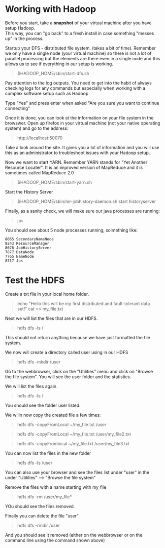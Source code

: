 # Working with Hadoop

Before you start, take a <b>snapshot</b> of your virtual machine after you have setup Hadoop.  
This way, you can "go back" to a fresh install in case something "messes up" in the process.


Startup your DFS - distributed file system. (takes a bit of time).
Remember we only have a single node (your virtual machine) so there is not a lot of parallel processing but the elements are there even in a single node and this allows us to see if everything in our setup is working.

> $HADOOP_HOME/sbin/start-dfs.sh

Pay attention to the log outputs. You need to get into the habit of always checking logs for any commands but especially when working with a complex software setup such as Hadoop.

Type "Yes" and press enter when asked "Are you sure you want to continue connecting"

Once it is done, you can look at the information on your file system in the browswer.  Open up firefox in your virtual machine (not your native operating system) and go to the address:

> http://localhost:50070

Take a look around the site.  It gives you a lot of information and you will use this as an administrator to troubleshoot issues with your Hadoop setup.

Now we want to start YARN.  Remember YARN stands for "Yet Another Resource Locater".  It is an improved version of MapReduce and it is sometimes called MapReduce 2.0

> $HADOOP_HOME/sbin/start-yarn.sh

Start the History Server

> $HADOOP_HOME/sbin/mr-jobhistory-daemon.sh start historyserver

Finally, as a sanity check, we will make sure our java processes are running:

> jps 

You should see about 5 node processes running, soimething like:
```
8065 SecondaryNameNode
8243 ResourceManager
8676 JobHistoryServer
7877 DataNode
7765 NameNode
8717 Jps
```

# Test the HDFS 

Create a txt file in your local home folder.

> echo "Hello this will be my first distributed and fault-tolerant data set\!" cat >> my_file.txt

Next we will list the files that are in our HDFS.

> hdfs dfs -ls /

This should not return anything because we have just formatted the file system.

We now will create a directory called user using in our HDFS

> hdfs dfs -mkdir /user

Go to the webbrowser, click on the "Utilities" menu and click on "Browse the file system".  You will see the user folder and the statistics.

We will list the files again.

> hdfs dfs -ls /

You should see the folder user listed.

We willn now copy the created file a few times:

> hdfs dfs -copyFromLocal ~/my_file.txt /user

> hdfs dfs -copyFromLocal ~/my_file.txt /user/my_file2.txt

> hdfs dfs -copyFromlocal ~/my_file.txt /user/my_file3.txt

You can now list the files in the new folder

> hdfs dfs -ls /user

You can also use your browser and see the files list under "user" in the under "Utilities" --> "Browse the file system"

Remove the files with a name starting with my_file

> hdfs dfs -rm /user/my_file*

YOu should see the files removed.

Finally you can delete the file "user"

> hdfs dfs -rmdir /user

And you should see it removed (either on the webbrowser or on the command line using the command shown above)



